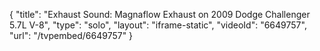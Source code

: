 {
    "title": "Exhaust Sound: Magnaflow Exhaust on 2009 Dodge Challenger 5.7L V-8",
    "type": "solo",
    "layout": "iframe-static",
    "videoId": "6649757",
    "url": "\/tvpembed\/6649757"
}